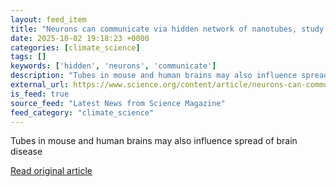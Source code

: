 ```yaml
---
layout: feed_item
title: "Neurons can communicate via hidden network of nanotubes, study finds"
date: 2025-10-02 19:18:23 +0000
categories: [climate_science]
tags: []
keywords: ['hidden', 'neurons', 'communicate']
description: "Tubes in mouse and human brains may also influence spread of brain disease"
external_url: https://www.science.org/content/article/neurons-can-communicate-hidden-network-nanotubes-study-finds
is_feed: true
source_feed: "Latest News from Science Magazine"
feed_category: "climate_science"
---
```


Tubes in mouse and human brains may also influence spread of brain disease

[Read original article](https://www.science.org/content/article/neurons-can-communicate-hidden-network-nanotubes-study-finds)
